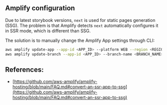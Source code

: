 ## Amplify configuration

Due to latest storybook versions, `next` is used for static pages generation (SSG). The problem is that Amplify detects `next` automatically configures it in SSR mode, which is different than SSG.

The solution is to manually change the Amplify App settings through CLI:

```sh
aws amplify update-app --app-id <APP_ID> --platform WEB --region <REGION>
aws amplify update-branch --app-id <APP_ID> --branch-name <BRANCH_NAME> --framework 'Next.js - SSG' --region <REGION>
```

## References:

- [https://github.com/aws-amplify/amplify-hosting/blob/main/FAQ.md#convert-an-ssr-app-to-ssg](https://github.com/aws-amplify/amplify-hosting/blob/main/FAQ.md#convert-an-ssr-app-to-ssg)
